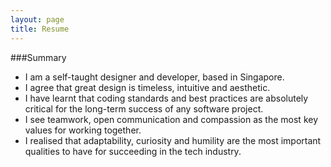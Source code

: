 ```yaml
---
layout: page
title: Resume
---
```

###Summary
<ul class="summary">
<li class="no-margin">I am a self-taught designer and developer, based in Singapore.</li>
<li class="no-margin">I agree that great design is timeless, intuitive and aesthetic.</li>
<li class="no-margin">I have learnt that coding standards and best practices are absolutely critical for the long-term success of any software project.</li>
<li class="no-margin">I see teamwork, open communication and compassion as the most key values for working together. </li>
<li class="no-margin">I realised that adaptability, curiosity and humility are the most important qualities to have for succeeding in the tech industry.</li> 
